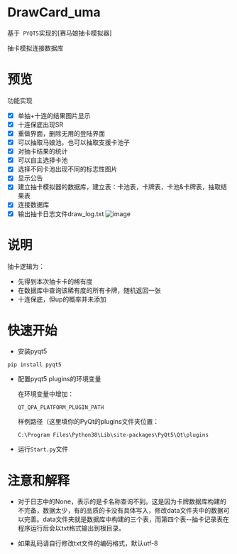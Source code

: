 # DrawCard_uma
基于` PYQT5`实现的[赛马娘抽卡模拟器] 

抽卡模拟连接数据库
# 预览
功能实现
- [x] 单抽+十连的结果图片显示
- [x] 十连保底出现SR
- [x] 重做界面，删除无用的登陆界面
- [x] 可以抽取马娘池，也可以抽取支援卡池子
- [x] 对抽卡结果的统计
- [x] 可以自主选择卡池
- [x] 选择不同卡池出现不同的标志性图片
- [x] 显示公告
- [x] 建立抽卡模拟器的数据库，建立表：卡池表，卡牌表，卡池&卡牌表，抽取结果表
- [x] 连接数据库
- [x] 输出抽卡日志文件draw_log.txt
![image](https://github.com/Violetmail/DrawCard_uma/assets/90465552/f03e8180-b68f-498d-8edb-5ad40c028970)

# 说明
抽卡逻辑为：
- 先得到本次抽卡卡的稀有度
- 在数据库中查询该稀有度的所有卡牌，随机返回一张
- 十连保底，但up的概率并未添加

# 快速开始
 - 安装pyqt5

 ```
 pip install pyqt5
 ```

 - 配置pyqt5 plugins的环境变量

    在环境变量中增加：

    `QT_QPA_PLATFORM_PLUGIN_PATH `

    样例路径（这里填你的PyQt的plugins文件夹位置：

    `C:\Program Files\Python38\Lib\site-packages\PyQt5\Qt\plugins`

- 运行`Start.py`文件


# 注意和解释
- 对于日志中的None，表示的是卡名称查询不到。这是因为卡牌数据库构建的不完备，数据太少，有的品质的卡没有具体写入，修改data文件夹中的数据可以完善。data文件夹就是数据库中构建的三个表，而第四个表--抽卡记录表在程序运行后会以txt格式输出到根目录。

- 如果乱码请自行修改txt文件的编码格式，默认utf-8
